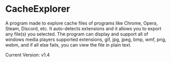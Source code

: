 # CacheExplorer
A program made to explore cache files of programs like Chrome, Opera, Steam, Discord, etc. It auto-detects extensions and it allows you to export any file(s) you selected. The program can display and support all of windows media players supported extensions, gif, jpg, jpeg, bmp, wmf, png, webm, and if all else fails, you can view the file in plain text.

Current Version: v1.4

